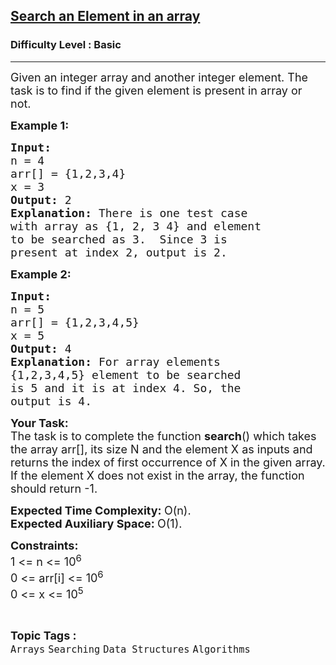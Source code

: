<h2><a href="https://www.geeksforgeeks.org/problems/search-an-element-in-an-array-1587115621/1?page=1&difficulty=School,Basic&sortBy=submissions">Search an Element in an array</a></h2><h3>Difficulty Level : Basic</h3><hr><div class="problems_problem_content__Xm_eO"><p><span style="font-size:18px">Given an integer array and another integer element. The task is to find if the given element is present in array or not.</span></p>

<p><span style="font-size:18px"><strong>Example 1:</strong></span></p>

<pre><span style="font-size:18px"><strong>Input:
</strong>n = 4
arr[] = {1,2,3,4}
x = 3
<strong>Output: </strong>2<strong>
Explanation: </strong>There is one test case 
with array as {1, 2, 3 4} and element 
to be searched as 3.&nbsp; Since 3 is 
present at index 2, output is 2.</span></pre>

<p><span style="font-size:18px"><strong>Example 2:</strong></span></p>

<pre><span style="font-size:18px"><strong>Input:
</strong>n = 5
arr[] = {1,2,3,4,5}
x = 5
<strong>Output: </strong>4<strong>
Explanation: </strong>For array elements 
{1,2,3,4,5} element to be searched 
is 5 and it is at index 4. So, the 
output is 4.</span>
</pre>

<p><span style="font-size:18px"><strong>Your Task:</strong><br>
The task is to complete the function <strong>search</strong>() which takes the array arr[], its size N and the element X as inputs and returns the index of first occurrence of X in the given array. If the element X does not exist in the array, the function should return -1.</span></p>

<p><span style="font-size:18px"><strong>Expected Time Complexity:&nbsp;</strong>O(n).<br>
<strong>Expected Auxiliary Space:&nbsp;</strong>O(1).&nbsp;</span></p>

<p><span style="font-size:18px"><strong>Constraints:</strong><br>
1 &lt;= n&nbsp;&lt;= 10<sup>6</sup><br>
0 &lt;= arr[i] &lt;= 10<sup>6</sup><br>
0 &lt;= x&nbsp;&lt;= 10<sup>5</sup></span></p>
</div><br><p><span style=font-size:18px><strong>Topic Tags : </strong><br><code>Arrays</code>&nbsp;<code>Searching</code>&nbsp;<code>Data Structures</code>&nbsp;<code>Algorithms</code>&nbsp;